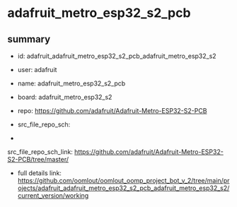 # adafruit_metro_esp32_s2_pcb
 
## summary 
* id: adafruit_adafruit_metro_esp32_s2_pcb_adafruit_metro_esp32_s2
* user: adafruit
* name: adafruit_metro_esp32_s2_pcb
* board: adafruit_metro_esp32_s2
* repo: https://github.com/adafruit/Adafruit-Metro-ESP32-S2-PCB



* src_file_repo_sch: 
*
 src_file_repo_sch_link: https://github.com/adafruit/Adafruit-Metro-ESP32-S2-PCB/tree/master/
* full details link: https://github.com/oomlout/oomlout_oomp_project_bot_v_2/tree/main/projects/adafruit_adafruit_metro_esp32_s2_pcb_adafruit_metro_esp32_s2/current_version/working  






